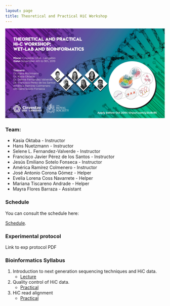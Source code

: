 ```yaml
---
layout: page
title: Theoretical and Practical HiC Workshop
---
```


![](img/Flyer_HiC_Workshop.jpg)

### Team:

* Kasia Oktaba - Instructor
* Hans Nuetzmann - Instructor
* Selene L. Fernandez-Valverde - Instructor
* Francisco Javier Pérez de los Santos - Instructor
* Jesús Emiliano Sotelo Fonseca - Instructor
* América Ramírez Colmenero - Instructor
* José Antonio Corona Gómez - Helper
* Evelia Lorena Coss Navarrete - Helper
* Mariana Tiscareno Andrade - Helper
* Mayra Flores Barraza - Assistant

### Schedule

You can consult the schedule here: 

[Schedule](https://docs.google.com/document/d/1ToIqbE2ANcaL2NIeprm4A3_wXU54vLlRay7s1IzhuKo/edit?usp=sharing).

### Experimental protocol

Link to exp protocol PDF

### Bioinformatics Syllabus

1. Introduction to next generation sequencing techniques and HiC data. 
	* [Lecture]()
2. Quality control of HiC data.
	* [Practical](01-quality.html)
3. HiC read alignment
	* [Practical](03-hicup.html)

	

<!--
5. HiC Matrix construction and correction
	* [Practical](04-matrix.html)
8. HiC Data formats and visualization
	* [Practical](05-visualization.html)
9. Compartment Analysis
	* [Practical](06-feature_calling.html)
10. Peak calling 
	* [Practical](08-peaks.html)
11. Differential interactions
	* [Practical](09-diffinteractions.html)

--> 





